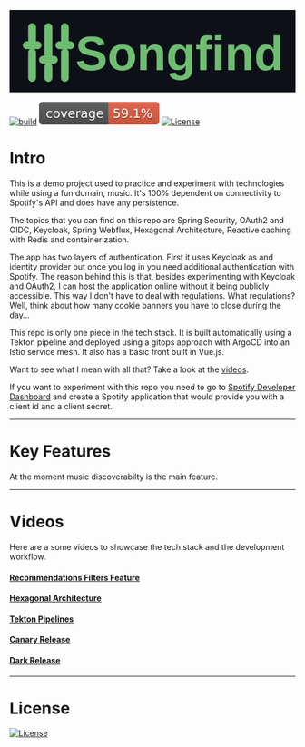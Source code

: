 ![Songfind](/img/songfind-banner.png)

[![build](https://github.com/alxlenc/songfind/actions/workflows/maven.yml/badge.svg)](https://github.com/alxlenc/songfind/actions/workflows/maven.yml)  ![coverage](.github/badges/jacoco.svg)  [![License](https://img.shields.io/badge/license-MIT-blue.svg)](https://opensource.org/licenses/MIT)

# Intro

This is a demo project used to practice and experiment with technologies while using a fun domain,
music. It's 100% dependent on connectivity to Spotify's API and does have any persistence.

The topics that you can find on this repo are Spring Security, OAuth2 and OIDC, Keycloak, Spring
Webflux, Hexagonal Architecture, Reactive caching with Redis and containerization.

The app has two layers of authentication. First it uses Keycloak as and identity provider but once
you log in you need additional authentication with Spotify. The reason behind this is that, besides
experimenting with Keycloak and OAuth2, I can host the application online without it being publicly
accessible. This way I don't have to deal with regulations. What regulations? Well, think about how
many cookie banners you have to close during the day...

This repo is only one piece in the tech stack. It is built automatically using a Tekton pipeline and
deployed using a gitops approach with ArgoCD into an Istio service mesh. It also has a basic front
built in Vue.js.

Want to see what I mean with all that? Take a look at the [videos](#videos).

If you want to experiment with this repo you need to go
to [Spotify Developer Dashboard](https://developer.spotify.com/dashboard/) and create a Spotify
application that would provide you with a client id and a client secret.

---

# Key Features

At the moment music discoverabilty is the main feature.

---

# Videos

Here are a some videos to showcase the tech stack and the development workflow.

#### [Recommendations Filters Feature](https://www.youtube.com/watch?v=QmzbV03ACkA)

#### [Hexagonal Architecture](https://www.youtube.com/watch?v=eiGwvGBXFT8)

#### [Tekton Pipelines](https://www.youtube.com/watch?v=HzNx88H7nxU)

#### [Canary Release](https://www.youtube.com/watch?v=HzNx88H7nxU)

#### [Dark Release](https://www.youtube.com/watch?v=zqSmLRE0lIQ)


---

# License

[![License](https://img.shields.io/badge/license-MIT-blue.svg)](https://opensource.org/licenses/MIT)



